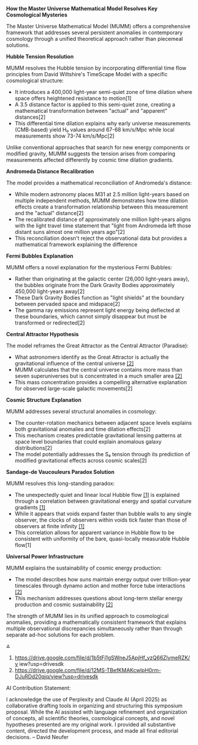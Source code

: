 **How the Master Universe Mathematical Model Resolves Key Cosmological Mysteries**

The Master Universe Mathematical Model (MUMM) offers a comprehensive framework that addresses several persistent anomalies in contemporary cosmology through a unified theoretical approach rather than piecemeal solutions.

**Hubble Tension Resolution**

MUMM resolves the Hubble tension by incorporating differential time flow principles from David Wiltshire's TimeScape Model with a specific cosmological structure:

-   It introduces a 400,000 light-year semi-quiet zone of time dilation where space offers heightened resistance to motion[1]
-   A 3.5 distance factor is applied to this semi-quiet zone, creating a mathematical transformation between "actual" and "apparent" distances[2]
-   This differential time dilation explains why early universe measurements (CMB-based) yield H₀ values around 67-68 km/s/Mpc while local measurements show 73-74 km/s/Mpc[2]

Unlike conventional approaches that search for new energy components or modified gravity, MUMM suggests the tension arises from comparing measurements affected differently by cosmic time dilation gradients.

**Andromeda Distance Recalibration**

The model provides a mathematical reconciliation of Andromeda's distance:

-   While modern astronomy places M31 at 2.5 million light-years based on multiple independent methods, MUMM demonstrates how time dilation effects create a transformation relationship between this measurement and the "actual" distance[2]
-   The recalibrated distance of approximately one million light-years aligns with the light travel time statement that "light from Andromeda left those distant suns almost one million years ago"[2]
-   This reconciliation doesn't reject the observational data but provides a mathematical framework explaining the difference

**Fermi Bubbles Explanation**

MUMM offers a novel explanation for the mysterious Fermi Bubbles:

-   Rather than originating at the galactic center (26,000 light-years away), the bubbles originate from the Dark Gravity Bodies approximately 450,000 light-years away[2]
-   These Dark Gravity Bodies function as "light shields" at the boundary between pervaded space and midspace[2]
-   The gamma ray emissions represent light energy being deflected at these boundaries, which cannot simply disappear but must be transformed or redirected[2]

**Central Attractor Hypothesis**

The model reframes the Great Attractor as the Central Attractor (Paradise):

-   What astronomers identify as the Great Attractor is actually the gravitational influence of the central universe [[2]](#bookmark=id.ef7364lcz9fr)
-   MUMM calculates that the central universe contains more mass than seven superuniverses but is concentrated in a much smaller area [[2]](#bookmark=id.ef7364lcz9fr)
-   This mass concentration provides a compelling alternative explanation for observed large-scale galactic movements[2]

**Cosmic Structure Explanation**

MUMM addresses several structural anomalies in cosmology:

-   The counter-rotation mechanics between adjacent space levels explains both gravitational anomalies and time dilation effects[2]
-   This mechanism creates predictable gravitational lensing patterns at space level boundaries that could explain anomalous galaxy distributions[2]
-   The model potentially addresses the S₈ tension through its prediction of modified gravitational effects across cosmic scales[2]

**Sandage-de Vaucouleurs Paradox Solution**

MUMM resolves this long-standing paradox:

-   The unexpectedly quiet and linear local Hubble flow [[1]](#bookmark=id.g3d7v7f6mpf4) is explained through a correlation between gravitational energy and spatial curvature gradients [[1]](#bookmark=id.g3d7v7f6mpf4)
-   While it appears that voids expand faster than bubble walls to any single observer, the clocks of observers within voids tick faster than those of observers at finite infinity [[1]](#bookmark=id.g3d7v7f6mpf4)
-   This correlation allows for apparent variance in Hubble flow to be consistent with uniformity of the bare, quasi-locally measurable Hubble flow[1]

**Universal Power Infrastructure**

MUMM explains the sustainability of cosmic energy production:

-   The model describes how suns maintain energy output over trillion-year timescales through dynamo action and mother force tube interactions [[2]](#bookmark=id.ef7364lcz9fr)
-   This mechanism addresses questions about long-term stellar energy production and cosmic sustainability [[2]](#bookmark=id.ef7364lcz9fr)

The strength of MUMM lies in its unified approach to cosmological anomalies, providing a mathematically consistent framework that explains multiple observational discrepancies simultaneously rather than through separate ad-hoc solutions for each problem.

⁂

1.  https://drive.google.com/file/d/1b5tFj1gSWneJ5ApjHf_yzQ66ZlymeRZK/v iew?usp=drivesdk
2.  https://drive.google.com/file/d/12MS-TBefKMAKcwIpH0rm-DJuRDd20qjq/view?usp=drivesdk

AI Contribution Statement:

I acknowledge the use of Perplexity and Claude AI (April 2025) as collaborative drafting tools in organizing and structuring this symposium proposal. While the AI assisted with language refinement and organization of concepts, all scientific theories, cosmological concepts, and novel hypotheses presented are my original work. I provided all substantive content, directed the development process, and made all final editorial decisions. – David Neufer
